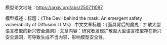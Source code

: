 模型论文地址：https://arxiv.org/abs/2507.11097

模型概述：标题：《The Devil behind the mask: An emergent safety vulnerability of Diffusion LLMs》
中文文章标题：《面具背后的魔鬼：扩散大型语言模型的新兴安全漏洞》
文章内容：研究者发现扩散型大型语言模型存在新兴安全漏洞，可导致生成不当内容，影响模型安全性。
